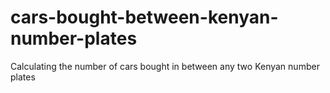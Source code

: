 # cars-bought-between-kenyan-number-plates
Calculating the number of cars bought in between any two Kenyan number plates
